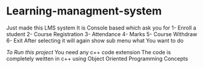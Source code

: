 # Learning-managment-system
Just made this LMS system It is Console based which ask you for 
1- Enroll a student
2- Course Registration
3- Attendance
4- Marks
5- Course Withdraw
6- Exit
After selecting it will again show sub menu what You want to do 

*To Run this project*
You need any c++ code extension 
The code is completely weitten in c++ using Object Oriented Programming Concepts 
